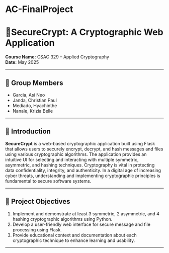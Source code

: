 # AC-FinalProject

# 🔐SecureCrypt: A Cryptographic Web Application

**Course Name:** CSAC 329 – Applied Cryptography  
**Date:** May 2025  

---

## 👥 Group Members

- Garcia, Asi Neo
- Janda, Christian Paul 
- Mediado, Hyachinthe 
- Nanale, Krizia Belle 

---

## 📖 Introduction

**SecureCrypt** is a web-based cryptographic application built using Flask that allows users to securely encrypt, decrypt, and hash messages and files using various cryptographic algorithms. The application provides an intuitive UI for selecting and interacting with multiple symmetric, asymmetric, and hashing techniques. Cryptography is vital in protecting data confidentiality, integrity, and authenticity. In a digital age of increasing cyber threats, understanding and implementing cryptographic principles is fundamental to secure software systems.

---

## 🎯 Project Objectives

1. Implement and demonstrate at least 3 symmetric, 2 asymmetric, and 4 hashing cryptographic algorithms using Python.
2. Develop a user-friendly web interface for secure message and file processing using Flask.
3. Provide educational context and documentation about each cryptographic technique to enhance learning and usability.

---
